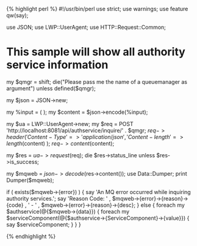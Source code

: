 {% highlight perl %}
#!/usr/bin/perl
use strict;
use warnings;
use feature qw(say);

use JSON;
use LWP::UserAgent;
use HTTP::Request::Common;

# This sample will show all authority service information

my $qmgr = shift;
die("Please pass me the name of a queuemanager as argument") 
	unless defined($qmgr);

my $json = JSON->new;

my %input = ( 
);
my $content = $json->encode(\%input);    

my $ua = LWP::UserAgent->new;
my $req = POST 'http://localhost:8081/api/authservice/inquire/' . $qmgr;
$req->header(
	'Content-Type' => 'application/json',
	'Content-length' => length($content)
);
$req->content($content);

my $res = $ua->request($req);
die $res->status_line unless $res->is_success;

my $mqweb = $json->decode($res->content());
use Data::Dumper;
print Dumper($mqweb);

if ( exists($mqweb->{error}) ) {
	say 'An MQ error occurred while inquiring authority services.';
	say 'Reason Code: '
		, $mqweb->{error}->{reason}->{code}
		, ' - '
		, $mqweb->{error}->{reason}->{desc};
}
else {
	foreach my $authservice(@{$mqweb->{data}}) {
		foreach my $serviceComponent(@{$authservice->{ServiceComponent}->{value}}) {
			say $serviceComponent;
		}
	}
}

{% endhighlight %}
